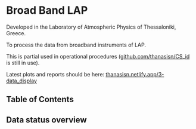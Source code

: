
# Broad Band LAP

Developed in the Laboratory of Atmospheric Physics of Thessaloniki, Greece.

To process the data from broadband instruments of LAP.

This is partial used in operational procedures ([github.com/thanasisn/CS_id](https://github.com/thanasisn/CS_id) is still in use).

Latest plots and reports should be here: [thanasisn.netlify.app/3-data_display](https://thanasisn.netlify.app/3-data_display)


## Table of Contents

<!--ts-->

<!--te-->


## Data status overview


